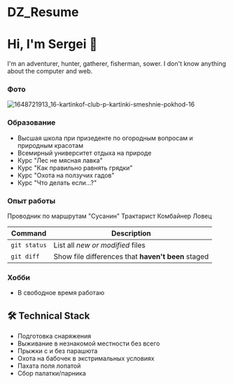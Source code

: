 # DZ_Resume
# Hi, I'm Sergei 👋
I'm an adventurer, hunter, gatherer, fisherman, sower. I don't know anything about the computer and web.
### Фото
![1648721913_16-kartinkof-club-p-kartinki-smeshnie-pokhod-16](https://github.com/Bel9k/DZ_Resume/assets/75277745/b6b97aba-c40f-4a97-b27b-bc3b864fef04)

### Образование
*   Высшая школа при призеденте по огородным вопросам и природным красотам
*   Всемирный университет отдыха на природе
*   Курс "Лес не мясная лавка"
*   Курс "Как правильно равнять грядки" 
*   Курс "Охота на ползучих гадов"
*   Курс "Что делать если...?"

### Опыт работы

Проводник по маршрутам "Сусанин"
Трактарист
Комбайнер
Ловец

| Command | Description |
| --- | --- |
| `git status` | List all *new or modified* files |
| `git diff` | Show file differences that **haven't been** staged |

### Хобби
*   В свободное время работаю  

## 🛠 Technical Stack
*   Подготовка снаряжения 
*   Выживание в незнакомой местности без всего
*   Прыжки с и без парашюта
*   Охота на бабочек в экстримальных условиях
*   Пахата поля лопатой
*   Сбор палатки/парника


